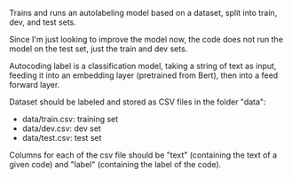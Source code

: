 Trains and runs an autolabeling model based on a dataset, split into train, dev, and test sets.

Since I'm just looking to improve the model now, the code does not run the model on the test set, just the train and dev sets.

Autocoding label is a classification model, taking a string of text as input, feeding it into an embedding layer (pretrained from Bert), then into a feed forward layer. 

Dataset should be labeled and stored as CSV files in the folder "data":
- data/train.csv: training set
- data/dev.csv: dev set
- data/test.csv: test set

Columns for each of the csv file should be "text" (containing the text of a given code) and "label" (containing the label of the code).
